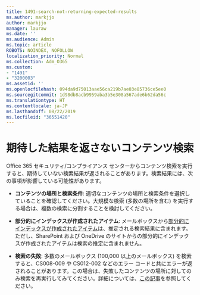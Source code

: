 ```yaml
---
title: 1491-search-not-returning-expected-results
ms.author: markjjo
author: markjjo
manager: lauraw
ms.date: ''
ms.audience: Admin
ms.topic: article
ROBOTS: NOINDEX, NOFOLLOW
localization_priority: Normal
ms.collection: Adm_O365
ms.custom:
- "1491"
- "3200003"
ms.assetid: ''
ms.openlocfilehash: 094da9d75013aae56ca219b7ae03e85736ce5ee0
ms.sourcegitcommit: 1d98db8acb9959aba3b5e308a567ade6b62da56c
ms.translationtype: HT
ms.contentlocale: ja-JP
ms.lasthandoff: 08/22/2019
ms.locfileid: "36551420"
---
```

# <a name="content-search-not-returning-expected-results"></a>期待した結果を返さないコンテンツ検索

Office 365 セキュリティ/コンプライアンス センターからコンテンツ検索を実行すると、期待していない検索結果が返されることがあります。検索結果には、次の事項が影響している可能性があります。

- **コンテンツの場所と検索条件**: 適切なコンテンツの場所と検索条件を選択していることを確認してください。大規模な検索 (多数の場所を含む) を実行する場合は、複数の検索に分割することを検討してください。

- **部分的にインデックスが作成されたアイテム**: メールボックスから[部分的にインデックスが作成されたアイテム](https://docs.microsoft.com/office365/securitycompliance/partially-indexed-items-in-content-search)は、推定される検索結果に含まれます。ただし、SharePoint および OneDrive のサイトからの部分的にインデックスが作成されたアイテムは検索の推定に含まれません。

- **検索の失敗**: 多数のメールボックス (100,000 以上のメールボックス) を検索すると、CS008-009 や CS012-002 などのエラー コードと共にエラーが返されることがあります。この場合は、失敗したコンテンツの場所に対してのみ検索を再実行してみてください。詳細については、[この記事](https://docs.microsoft.com/office365/securitycompliance/retry-failed-content-search)を参照してください。
